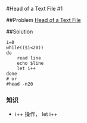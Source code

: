 #Head of a Text File #1

##Problem
[Head of a Text File](https://www.hackerrank.com/challenges/text-processing-head-1/problem)

##Solution

    i=0
    while(($i<20))
    do
        read line
        echo $line
        let i++
    done
    # or
    #head -n20


### 知识

* i++ 操作， let i++
